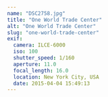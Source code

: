 ```yaml
---
name: "DSC2758.jpg"
title: "One World Trade Center"
alt: "One World Trade Center"
slug: "one-world-trade-center"
exif:
  camera: ILCE-6000
  iso: 100
  shutter_speed: 1/160
  aperture: 11.0
  focal_length: 16.0
  location: New York City, USA
  date: 2015-04-04 15:49:13
---
```

